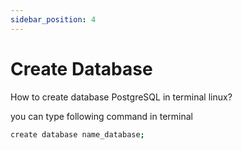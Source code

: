 ```yaml
---
sidebar_position: 4
---
```


# Create Database

How to create database PostgreSQL in terminal linux?

you can type following command in terminal

```bash
create database name_database;
```
